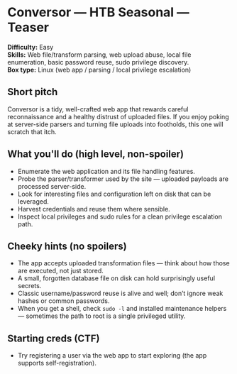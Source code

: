 # Conversor — HTB Seasonal — Teaser

**Difficulty:** Easy  
**Skills:** Web file/transform parsing, web upload abuse, local file enumeration, basic password reuse, sudo privilege discovery.  
**Box type:** Linux (web app / parsing / local privilege escalation)

## Short pitch
Conversor is a tidy, well-crafted web app that rewards careful reconnaissance and a healthy distrust of uploaded files. If you enjoy poking at server-side parsers and turning file uploads into footholds, this one will scratch that itch.

## What you'll do (high level, non-spoiler)
- Enumerate the web application and its file handling features.  
- Probe the parser/transformer used by the site — uploaded payloads are processed server-side.  
- Look for interesting files and configuration left on disk that can be leveraged.  
- Harvest credentials and reuse them where sensible.  
- Inspect local privileges and sudo rules for a clean privilege escalation path.

## Cheeky hints (no spoilers)
- The app accepts uploaded transformation files — think about how those are executed, not just stored.  
- A small, forgotten database file on disk can hold surprisingly useful secrets.  
- Classic username/password reuse is alive and well; don’t ignore weak hashes or common passwords.  
- When you get a shell, check `sudo -l` and installed maintenance helpers — sometimes the path to root is a single privileged utility.

## Starting creds (CTF)
- Try registering a user via the web app to start exploring (the app supports self-registration).



